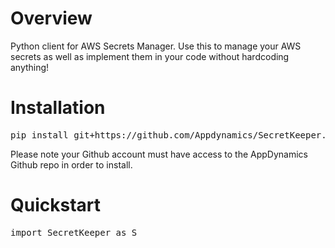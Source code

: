 # Overview
Python client for AWS Secrets Manager. Use this to manage your AWS secrets as well as implement them in your code without hardcoding anything!
# Installation
<pre>pip install git+https://github.com/Appdynamics/SecretKeeper.git</pre>
Please note your Github account must have access to the AppDynamics Github repo in order to install.
# Quickstart
<pre>
import SecretKeeper as S

</pre>